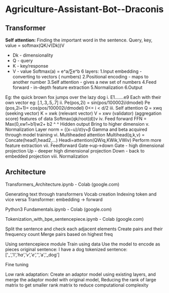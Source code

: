 # Agriculture-Assistant-Bot--Draconis
## Transformer 
**Self attention:**
Finding the important word in the sentence.
Query, key, value
= softmax(QK/√(Dk))V
- Dk - dimensionality
- Q - query
- K - key/response
- V - value
Softmax(a) = e^a/∑e^b 
6 layers:
	1.Input embedding - converting to vectors ( numbers)
	2.Positional encoding - maps to another number
	3.Self attention - gives a new set of numbers
	4.Feed forward - in-depth feature extraction
	5.Normalization 
	6.Output
		
Eg: the quick brown fox jumps over the lazy dog
i. E1…….e9
	Each with their own vector eg: [.1,.3,.5,.7]
ii. Pe(pos,2i) = sin(pos/100002i/dmodel)
	Pe (pos,2i+1)= cos(pos/100002i/dmodel)
	0<= i < d/2
iii. Self attention 
	Q = xwq (seeking vector)
	K = xwk (relevant vector)
	V = xwv (validator) (aggregation score) features of data
	Softmax(qk/root(d))v
iv. Feed forward
	FFN = Max(0,xw1+b1)w2+ b2 
		    ^        ^
		  Hidden   output
	Bring to higher dimension
v. Normalization 
	Layer norm = ((x−u)/σ)γ+β
	Gamma and beta acquired through model training
vi. Multiheaded attention
	Multihead(q,k,v) = Concate(head1,head2,…)
	Headi=attention(QWiq,KWik,VWiv)
	Perform more feature extraction
vii. Feedforward 
	Gate->up->down
	Gate - high dimensional projection
	Up - deeper high dimensional projection
	Down - back to embedded projection
viii. Normalization
## Architecture
Transformers_Architecture.ipynb - Colab (google.com)

Generating text through transformers
Vocab creation
Indexing token and vice versa
Transformer: embedding -> forward

Python3 Fundamentals.ipynb - Colab (google.com)

Tokenization_with_bpe_sentencepiece.ipynb - Colab (google.com)

Split the sentence and check each adjacent elements
Create pairs and their frequency count
Merge pairs based on highest freq

Using sentencepiece module
Train using data
Use the model to encode as pieces
	original sentence: I have a dog
	tokenized sentence: ['_','I','_ha','v','e','_','a','_dog']



Fine tuning
	
Low rank adaptation: Create an adaptor model using existing layers, and merge the adaptor model with original model,
Reducing the rank of large matrix to get smaller rank matrix to reduce computational complexity


